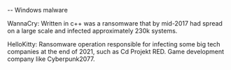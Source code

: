 -- Windows malware

WannaCry: Written in c++ was a ransomware that by mid-2017 had spread on a large scale and infected approximately 230k systems.

HelloKitty: Ransomware operation responsible for infecting some big tech companies at the end of 2021, such as Cd Projekt RED. Game development company like Cyberpunk2077.

